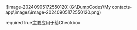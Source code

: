 ![image-20240905172550120](G:\DumpCodes\My contacts-app\images\image-20240905172550120.png)

requiredTrue主要应用于给Checkbox
